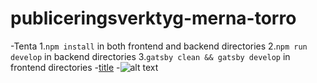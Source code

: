 # publiceringsverktyg-merna-torro
-Tenta
1.`npm install` in both frontend and backend directories
2.`npm run develop` in backend directories
3.`gatsby clean && gatsby develop` in frontend directories
-[title](https://merna-torro-portfolio.netlify.app)
-![alt text](image.jpg)
